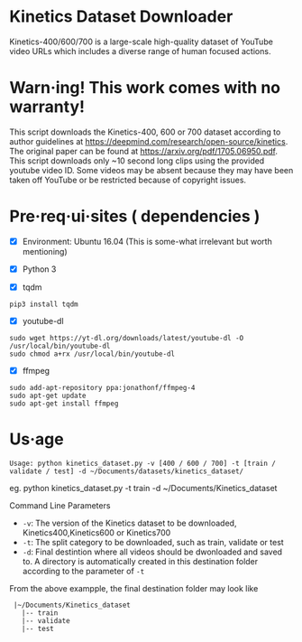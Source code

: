 # Kinetics Dataset Downloader

Kinetics-400/600/700 is a large-scale high-quality dataset of YouTube video URLs which includes a diverse range of human focused actions.


# Warn·ing! This work comes with no warranty!

This script downloads the Kinetics-400, 600 or 700 dataset according to author guidelines at https://deepmind.com/research/open-source/kinetics. The original paper can be found at https://arxiv.org/pdf/1705.06950.pdf. This script downloads only ~10 second long clips using the provided youtube video ID. Some videos may be absent because they may have been taken off YouTube or be restricted because of copyright issues.


# Pre·req·ui·sites ( dependencies )

- [X] Environment: Ubuntu 16.04 (This is some-what irrelevant but worth mentioning)

- [X]  Python 3

- [X]  tqdm
```
pip3 install tqdm
```

- [X] youtube-dl
```
sudo wget https://yt-dl.org/downloads/latest/youtube-dl -O /usr/local/bin/youtube-dl
sudo chmod a+rx /usr/local/bin/youtube-dl
```

- [X] ffmpeg
```
sudo add-apt-repository ppa:jonathonf/ffmpeg-4
sudo apt-get update
sudo apt-get install ffmpeg
```


# Us·age
```
Usage: python kinetics_dataset.py -v [400 / 600 / 700] -t [train / validate / test] -d ~/Documents/datasets/kinetics_dataset/
```
eg. python kinetics_dataset.py -t train -d ~/Documents/Kinetics_dataset

Command Line Parameters
* `-v`: The version of the Kinetics dataset to be downloaded, Kinetics400,Kinetics600 or Kinetics700
* `-t`: The split category to be downloaded, such as train, validate or test 
* `-d`: Final destintion where all videos should be dwonloaded and saved to. A directory is automatically created in this destination folder according to the parameter of `-t`

From the above exampple, the final destination folder may look like
```
 |~/Documents/Kinetics_dataset
   |-- train
   |-- validate
   |-- test
```
 
